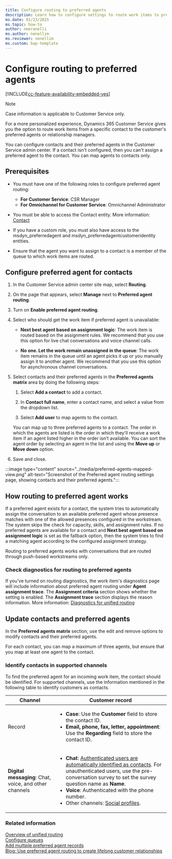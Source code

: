 ```yaml
---
title: Configure routing to preferred agents
description: Learn how to configure settings to route work items to preferred agents in Customer Service.
ms.date: 01/23/2025
ms.topic: how-to
author: neeranelli
ms.author: nenellim
ms.reviewer: nenellim
ms.custom: bap-template
---
```


# Configure routing to preferred agents

[!INCLUDE[cc-feature-availability-embedded-yes](../../includes/cc-feature-availability-embedded-yes.md)]

> [!NOTE]
> Case information is applicable to Customer Service only.

For a more personalized experience, Dynamics 365 Customer Service gives you the option to route work items from a specific contact to the customer's preferred agents or relationship managers.

You can configure contacts and their preferred agents in the Customer Service admin center. If a contact isn't configured, then you can't assign a preferred agent to the contact. You can map agents to contacts only.

## Prerequisites

- You must have one of the following roles to configure preferred agent routing:
  - **For Customer Service**: CSR Manager
  - **For Omnichannel for Customer Service**: Omnichannel Administrator

- You must be able to access the Contact entity. More information: [Contact](/dynamics365/customerengagement/on-premises/developer/entities/contact?view=op-9-1&preserve-view=true)
- If you have a custom role, you must also have access to the msdyn_preferredagent and msdyn_preferredagentcustomeridentity entities.
- Ensure that the agent you want to assign to a contact is a member of the queue to which work items are routed.

## Configure preferred agent for contacts

1. In the Customer Service admin center site map, select **Routing**.

1. On the page that appears, select **Manage** next to **Preferred agent routing**.

1. Turn on **Enable preferred agent routing**.

1. Select who should get the work item if preferred agent is unavailable:

   - **Next best agent based on assignment logic**: The work item is routed based on the assignment rules. We recommend that you use this option for live chat conversations and voice channel calls.

   - **No one. Let the work remain unassigned in the queue**: The work item remains in the queue until an agent picks it up or you manually assign it to another agent. We recommend that you use this option for asynchronous channel conversations.

1. Select contacts and their preferred agents in the **Preferred agents matrix** area by doing the following steps:

      1. Select **Add a contact** to add a contact.

      1. In **Contact full name**, enter a contact name, and select a value from the dropdown list.

      1. Select **Add user** to map agents to the contact.

   You can map up to three preferred agents to a contact. The order in which the agents are listed is the order in which they'll receive a work item if an agent listed higher in the order isn't available. You can sort the agent order by selecting an agent in the list and using the **Move up** or **Move down** option.

1. Save and close.

  :::image type="content" source="../media/preferred-agents-mapped-view.png" alt-text="Screenshot of the Preferred agent routing settings page, showing contacts and their preferred agents.":::

## How routing to preferred agent works

If a preferred agent exists for a contact, the system tries to automatically assign the conversation to an available preferred agent whose presence matches with one of the allowed presences configured in the workstream. The system skips the check for capacity, skills, and assignment rules. If no preferred agents are available for a contact and **Next best agent based on assignment logic** is set as the fallback option, then the system tries to find a matching agent according to the configured assignment strategy.

Routing to preferred agents works with conversations that are routed through push-based workstreams only.

### Check diagnostics for routing to preferred agents

If you've turned on routing diagnostics, the work item's diagnostics page will include information about preferred agent routing under **Agent assignment trace**. The **Assignment criteria** section shows whether the setting is enabled. The **Assignment trace** section displays the reason information. More information: [Diagnostics for unified routing](unified-routing-diagnostics.md)

## Update contacts and preferred agents

In the **Preferred agents matrix** section, use the edit and remove options to modify contacts and their preferred agents.

For each contact, you can map a maximum of three agents, but ensure that you map at least one agent to the contact.

### Identify contacts in supported channels

To find the preferred agent for an incoming work item, the contact should be identified. For supported channels, use the information mentioned in the following table to identify customers as contacts.

|Channel|Customer record|
|-------|---------------|
|Record |<ul><li>**Case**: Use the **Customer** field to store the contact ID.</li><li>**Email, phone, fax, letter, appointment**: Use the **Regarding** field to store the contact ID. </li></ul>|
|**Digital messaging**: Chat, voice, and other channels|<ul><li> **Chat**: [Authenticated users are automatically identified as contacts](record-identification-rule.md). For unauthenticated users, use the pre-conversation survey to set the survey question name as **Name**.</li><li>**Voice**: Authenticated with the phone number.</li><li>Other channels: [Social profiles](../use/supported-channels-social-profiles.md). </li></ul> |


### Related information

[Overview of unified routing](overview-unified-routing.md)  
[Configure queues](queues-omnichannel.md)  
[Add multiple preferred agent records](../develop/add-multiple-preferred-agent-records.md)  
[Blog: Use preferred agent routing to create lifelong customer relationships](https://cloudblogs.microsoft.com/dynamics365/it/2022/09/06/use-preferred-agent-routing-to-create-lifelong-customer-relationships/)

